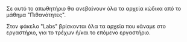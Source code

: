 Σε αυτό το απωθητήριο θα ανεβαίνουν όλα τα αρχεία κώδικα από το μάθημα "Πιθανότητες".

Στον φάκελο "Labs" βρίσκονται όλα τα αρχεία που κάναμε στο εργαστήριο, για το τρέχων ή/και το επόμενο εργαστήριο.
